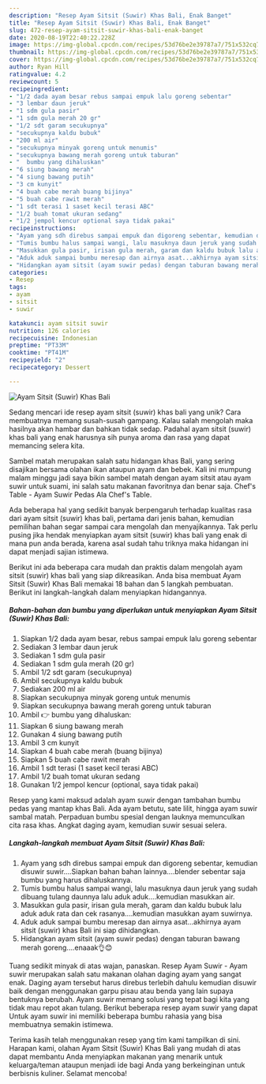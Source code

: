 ```yaml
---
description: "Resep Ayam Sitsit (Suwir) Khas Bali, Enak Banget"
title: "Resep Ayam Sitsit (Suwir) Khas Bali, Enak Banget"
slug: 472-resep-ayam-sitsit-suwir-khas-bali-enak-banget
date: 2020-08-19T22:40:22.228Z
image: https://img-global.cpcdn.com/recipes/53d76be2e39787a7/751x532cq70/ayam-sitsit-suwir-khas-bali-foto-resep-utama.jpg
thumbnail: https://img-global.cpcdn.com/recipes/53d76be2e39787a7/751x532cq70/ayam-sitsit-suwir-khas-bali-foto-resep-utama.jpg
cover: https://img-global.cpcdn.com/recipes/53d76be2e39787a7/751x532cq70/ayam-sitsit-suwir-khas-bali-foto-resep-utama.jpg
author: Ryan Hill
ratingvalue: 4.2
reviewcount: 5
recipeingredient:
- "1/2 dada ayam besar rebus sampai empuk lalu goreng sebentar"
- "3 lembar daun jeruk"
- "1 sdm gula pasir"
- "1 sdm gula merah 20 gr"
- "1/2 sdt garam secukupnya"
- "secukupnya kaldu bubuk"
- "200 ml air"
- "secukupnya minyak goreng untuk menumis"
- "secukupnya bawang merah goreng untuk taburan"
- "  bumbu yang dihaluskan"
- "6 siung bawang merah"
- "4 siung bawang putih"
- "3 cm kunyit"
- "4 buah cabe merah buang bijinya"
- "5 buah cabe rawit merah"
- "1 sdt terasi 1 saset kecil terasi ABC"
- "1/2 buah tomat ukuran sedang"
- "1/2 jempol kencur optional saya tidak pakai"
recipeinstructions:
- "Ayam yang sdh direbus sampai empuk dan digoreng sebentar, kemudian disuwir suwir....Siapkan bahan bahan lainnya....blender sebentar saja bumbu yang harus dihaluskannya."
- "Tumis bumbu halus sampai wangi, lalu masuknya daun jeruk yang sudah dibuang tulang daunnya lalu aduk aduk....kemudian masukkan air."
- "Masukkan gula pasir, irisan gula merah, garam dan kaldu bubuk lalu aduk aduk rata dan cek rasanya....kemudian masukkan ayam suwirnya."
- "Aduk aduk sampai bumbu meresap dan airnya asat...akhirnya ayam sitsit (suwir) khas Bali ini siap dihidangkan."
- "Hidangkan ayam sitsit (ayam suwir pedas) dengan taburan bawang merah goreng....enaaak👌😊"
categories:
- Resep
tags:
- ayam
- sitsit
- suwir

katakunci: ayam sitsit suwir 
nutrition: 126 calories
recipecuisine: Indonesian
preptime: "PT33M"
cooktime: "PT41M"
recipeyield: "2"
recipecategory: Dessert

---
```



![Ayam Sitsit (Suwir) Khas Bali](https://img-global.cpcdn.com/recipes/53d76be2e39787a7/751x532cq70/ayam-sitsit-suwir-khas-bali-foto-resep-utama.jpg)

Sedang mencari ide resep ayam sitsit (suwir) khas bali yang unik? Cara membuatnya memang susah-susah gampang. Kalau salah mengolah maka hasilnya akan hambar dan bahkan tidak sedap. Padahal ayam sitsit (suwir) khas bali yang enak harusnya sih punya aroma dan rasa yang dapat memancing selera kita.

Sambel matah merupakan salah satu hidangan khas Bali, yang sering disajikan bersama olahan ikan ataupun ayam dan bebek. Kali ini mumpung malam minggu jadi saya bikin sambel matah dengan ayam sitsit atau ayam suwir untuk suami, ini salah satu makanan favoritnya dan benar saja. Chef&#39;s Table - Ayam Suwir Pedas Ala Chef&#39;s Table.

Ada beberapa hal yang sedikit banyak berpengaruh terhadap kualitas rasa dari ayam sitsit (suwir) khas bali, pertama dari jenis bahan, kemudian pemilihan bahan segar sampai cara mengolah dan menyajikannya. Tak perlu pusing jika hendak menyiapkan ayam sitsit (suwir) khas bali yang enak di mana pun anda berada, karena asal sudah tahu triknya maka hidangan ini dapat menjadi sajian istimewa.


Berikut ini ada beberapa cara mudah dan praktis dalam mengolah ayam sitsit (suwir) khas bali yang siap dikreasikan. Anda bisa membuat Ayam Sitsit (Suwir) Khas Bali memakai 18 bahan dan 5 langkah pembuatan. Berikut ini langkah-langkah dalam menyiapkan hidangannya.

<!--inarticleads1-->

##### Bahan-bahan dan bumbu yang diperlukan untuk menyiapkan Ayam Sitsit (Suwir) Khas Bali:

1. Siapkan 1/2 dada ayam besar, rebus sampai empuk lalu goreng sebentar
1. Sediakan 3 lembar daun jeruk
1. Sediakan 1 sdm gula pasir
1. Sediakan 1 sdm gula merah (20 gr)
1. Ambil 1/2 sdt garam (secukupnya)
1. Ambil secukupnya kaldu bubuk
1. Sediakan 200 ml air
1. Siapkan secukupnya minyak goreng untuk menumis
1. Siapkan secukupnya bawang merah goreng untuk taburan
1. Ambil  👉 bumbu yang dihaluskan:
1. Siapkan 6 siung bawang merah
1. Gunakan 4 siung bawang putih
1. Ambil 3 cm kunyit
1. Siapkan 4 buah cabe merah (buang bijinya)
1. Siapkan 5 buah cabe rawit merah
1. Ambil 1 sdt terasi (1 saset kecil terasi ABC)
1. Ambil 1/2 buah tomat ukuran sedang
1. Gunakan 1/2 jempol kencur (optional, saya tidak pakai)


Resep yang kami maksud adalah ayam suwir dengan tambahan bumbu pedas yang mantap khas Bali. Ada ayam betutu, sate lilit, hingga ayam suwir sambal matah. Perpaduan bumbu spesial dengan lauknya memunculkan cita rasa khas. Angkat daging ayam, kemudian suwir sesuai selera. 

<!--inarticleads2-->

##### Langkah-langkah membuat Ayam Sitsit (Suwir) Khas Bali:

1. Ayam yang sdh direbus sampai empuk dan digoreng sebentar, kemudian disuwir suwir....Siapkan bahan bahan lainnya....blender sebentar saja bumbu yang harus dihaluskannya.
1. Tumis bumbu halus sampai wangi, lalu masuknya daun jeruk yang sudah dibuang tulang daunnya lalu aduk aduk....kemudian masukkan air.
1. Masukkan gula pasir, irisan gula merah, garam dan kaldu bubuk lalu aduk aduk rata dan cek rasanya....kemudian masukkan ayam suwirnya.
1. Aduk aduk sampai bumbu meresap dan airnya asat...akhirnya ayam sitsit (suwir) khas Bali ini siap dihidangkan.
1. Hidangkan ayam sitsit (ayam suwir pedas) dengan taburan bawang merah goreng....enaaak👌😊


Tuang sedikit minyak di atas wajan, panaskan. Resep Ayam Suwir - Ayam suwir merupakan salah satu makanan olahan daging ayam yang sangat enak. Daging ayam tersebut harus direbus terlebih dahulu kemudian disuwir baik dengan menggunakan garpu pisau atau benda yang lain supaya bentuknya berubah. Ayam suwir memang solusi yang tepat bagi kita yang tidak mau repot akan tulang. Berikut beberapa resep ayam suwir yang dapat Untuk ayam suwir ini memiliki beberapa bumbu rahasia yang bisa membuatnya semakin istimewa. 

Terima kasih telah menggunakan resep yang tim kami tampilkan di sini. Harapan kami, olahan Ayam Sitsit (Suwir) Khas Bali yang mudah di atas dapat membantu Anda menyiapkan makanan yang menarik untuk keluarga/teman ataupun menjadi ide bagi Anda yang berkeinginan untuk berbisnis kuliner. Selamat mencoba!
